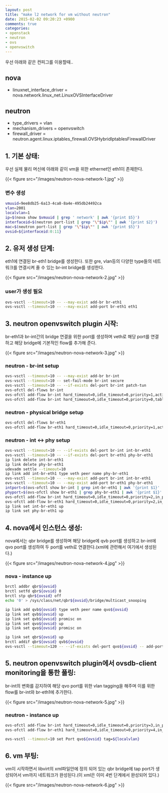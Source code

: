 ```yaml
---
layout: post
title: "make l2 network for vm without neutron"
date: 2015-02-02 09:20:23 +0900
comments: true
categories: 
- openstack
- neutron
- ovs
- openvswitch
---
```


우선 아래와 같은 컨피그를 이용할때..
## nova ##
* linuxnet_interface_driver = nova.network.linux_net.LinuxOVSInterfaceDriver

## neutron ##
* type_drivers = vlan
* mechanism_drivers = openvswitch
* firewall_driver = neutron.agent.linux.iptables_firewall.OVSHybridIptablesFirewallDriver

## 1. 기본 상태:
우선 실제 물리 머신에 아래와 같이 vm을 위한 ethernet인 eth1이 존재한다.

{{< figure src="/images/neutron-nova-network-1.jpg" >}}

### 변수 생성
``` bash
vmuuid=9ee8db25-6a13-4ca8-8a4e-495db24492ca
vlan=2001
localvlan=1
ip=$(nova show $vmuuid | grep ' network' | awk '{print $5}')
interfaceid=$(neutron port-list | grep "\"$ip\"" | awk '{print $2}')
mac=$(neutron port-list | grep "\"$ip\"" | awk '{print $5}')
ovsid=${interfaceid:0:11}
```

## 2. 유저 생성 단계:
eth1에 연결된 br-eth1 bridge를 생성한다.
또한 gre, vlan등의 다양한 type들의 네트워크를 연결시켜 줄 수 있는 br-int bridge를 생성한다.

{{< figure src="/images/neutron-nova-network-2.jpg" >}}

### user가 생성 필요
``` bash
ovs-vsctl --timeout=10 -- --may-exist add-br br-eth1
ovs-vsctl --timeout=10 -- --may-exist add-port br-eth1 eth1
```

## 3. neutron openvswitch plugin 시작:
br-eth1과 br-int간의 bridge 연결을 위한 port를 생성하며 veth로 해당 port를 연결하고 해당 bridge에 기본적인 flow를 추가해 준다.

{{< figure src="/images/neutron-nova-network-3.jpg" >}}

### neutron - br-int setup
``` bash
ovs-vsctl --timeout=10 -- --may-exist add-br br-int
ovs-vsctl --timeout=10 -- set-fail-mode br-int secure
ovs-vsctl --timeout=10 -- --if-exists del-port br-int patch-tun
ovs-ofctl del-flows br-int
ovs-ofctl add-flow br-int hard_timeout=0,idle_timeout=0,priority=1,actions=normal
ovs-ofctl add-flow br-int hard_timeout=0,idle_timeout=0,priority=0,table=22,actions=drop
```

### neutron - physical bridge setup
``` bash
ovs-ofctl del-flows br-eth1
ovs-ofctl add-flow br-eth1 hard_timeout=0,idle_timeout=0,priority=1,actions=normal
```

### neutron - int <-> phy setup
``` bash
ovs-vsctl --timeout=10 -- --if-exists del-port br-int int-br-eth1
ovs-vsctl --timeout=10 -- --if-exists del-port br-eth1 phy-br-eth1
ip link delete int-br-eth1
ip link delete phy-br-eth1
udevadm settle --timeout=10
ip link add int-br-eth1 type veth peer name phy-br-eth1
ovs-vsctl --timeout=10 -- --may-exist add-port br-int int-br-eth1
ovs-vsctl --timeout=10 -- --may-exist add-port br-eth1 phy-br-eth1
intport=$(ovs-ofctl show br-int | grep int-br-eth1 | awk '{print $1}' | cut -d'(' -f1)
phyport=$(ovs-ofctl show br-eth1 | grep phy-br-eth1 | awk '{print $1}' | cut -d'(' -f1)
ovs-ofctl add-flow br-int hard_timeout=0,idle_timeout=0,priority=2,in_port=${intport},actions=drop
ovs-ofctl add-flow br-eth1 hard_timeout=0,idle_timeout=0,priority=2,in_port=${phyport},actions=drop
ip link set int-br-eth1 up
ip link set phy-br-eth1 up
```

## 4. nova에서 인스턴스 생성:
nova에서는 qbr bridge를 생성하며 해당 bridge에 qvb port를 생성하고 br-int에 qvo port를 생성하여 두 port를 veth로 연결한다.(xml에 관련해서 여기에서 생성된다.)

{{< figure src="/images/neutron-nova-network-4.jpg" >}}

### nova - instance up
``` bash
brctl addbr qbr${ovsid}
brctl setfd qbr${ovsid} 0
brctl stp qbr${ovsid} off
echo '0' > /sys/class/net/qbr${ovsid}/bridge/multicast_snooping

ip link add qvb${ovsid} type veth peer name qvo${ovsid}
ip link set qvb${ovsid} up
ip link set qvb${ovsid} promisc on
ip link set qvo${ovsid} up
ip link set qvo${ovsid} promisc on

ip link set qbr${ovsid} up
brctl addif qbr${ovsid} qvb${ovsid}
ovs-vsctl --timeout=120 -- --if-exists del-port qvo${ovsid} -- add-port br-int qvo${ovsid} -- set Interface qvo${ovsid} external-ids:iface-id=${interfaceid} external-ids:iface-status=active external-ids:attached-mac=${mac} external-ids:vm-uuid=${vmuuid}
```

## 5. neutron openvswitch plugin에서 ovsdb-client monitoring을 통한 풀링:
br-int의 변화를 감지하여 해당 qvo port를 위한 vlan tagging을 해주며 이를 위한 flow를 br-int와 br-eth1에 추가한다.

{{< figure src="/images/neutron-nova-network-5.jpg" >}}

### neutron - instance up
``` bash
ovs-ofctl add-flow br-int hard_timeout=0,idle_timeout=0,priority=3,in_port=${intport},dl_vlan=${vlan},actions=mod_vlan_vid:${localvlan},normal
ovs-ofctl add-flow br-eth1 hard_timeout=0,idle_timeout=0,priority=4,in_port=${phyport},dl_vlan=${localvlan},actions=mod_vlan_vid:${vlan},normal

ovs-vsctl --timeout=10 set Port qvo${ovsid} tag=${localvlan}
```

## 6. vm 부팅:
vm이 시작하면서  libvirt의 xml파일안에 정의 되어 있는 qbr bridge에 tap port가 생성되어서 vm까지 네트워크가 완성된다.(이 xml은 이미 4번 단계에서 완성되어 있다.)

{{< figure src="/images/neutron-nova-network-6.jpg" >}}
